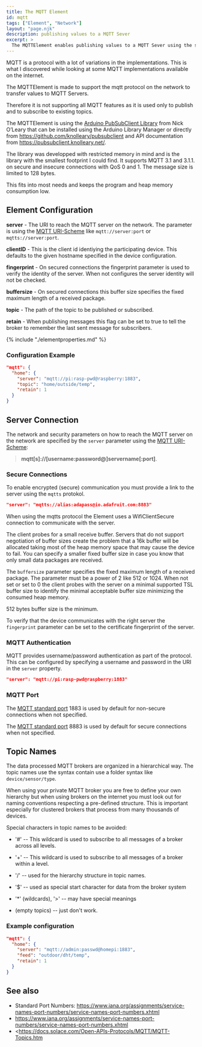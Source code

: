 ```yaml
---
title: The MQTT Element
id: mqtt
tags: ["Element", "Network"]
layout: "page.njk"
description: publishing values to a MQTT Sever
excerpt: >
  The MQTTElement enables publishing values to a MQTT Sever using the secure and unsecure mqtt protocol.
---
```


MQTT is a protocol with a lot of variations in the implementations.
This is what I discovered while looking at some MQTT implementations available on the internet.

The MQTTElement is made to support the mqtt protocol on the network to transfer values to MQTT Servers.
<!-- and to receive value changes from MQTT Servers. -->
Therefore it is not supporting all MQTT features as it is used only to publish and to subscribe to existing topics.

The MQTTElement is using the [Arduino PubSubClient Library] from Nick O’Leary that can be installed using the Arduino Library Manager
or directly from <https://github.com/knolleary/pubsubclient> and API documentation from <https://pubsubclient.knolleary.net/>.

The library was developped with restricted memory in mind and is the library with the smallest footprint I could find.
It supports MQTT 3.1 and 3.1.1. on secure and insecure connections with QoS 0 and 1. The message size is limited to 128 bytes.

This fits into most needs and keeps the program and heap memory consumption low.


## Element Configuration

<!-- <object data="/element.svg?mqtt" type="image/svg+xml"></object> -->

**server** - The URI to reach the MQTT server on the network. The parameter is using the
[MQTT URI-Scheme] like `mqtt://server:port` or `mqtts://server:port`.

**clientID** - This is the client id identiying the participating device. This defaults to the given hostname specified in the device configuration.

**fingerprint** - On secured connections the fingerprint parameter is used to verify the identity of the server.
When not configures the server identity will not be checked.

**buffersize** - On secured connections this buffer size specifies the fixed maximum length of a received package.

**topic** - The path of the topic to be published or subscribed.

**retain** - When publishing messages this flag can be set to true to tell the broker
  to remember the last sent message for subscribers.

<!-- **qos** - When subscribing to topic the QOS defines... -->

{% include "./elementproperties.md" %}


### Configuration Example

``` json
"mqtt": {
  "home": {
    "server": "mqtt://pi:rasp-pwd@raspberry:1883",
    "topic": "home/outside/temp",
    "retain": 1
  }
}
```

## Server Connection

The network and security parameters on how to reach the MQTT server on the network are specified by the 
`server` parameter using the [MQTT URI-Scheme]:

> **mqtt[s]://[username:password@]servername[:port]**.

### Secure Connections

To enable encrypted (secure) communication you must provide a link to the server using the `mqtts` protokol.

``` json
"server": "mqtts://alias:adapass@io.adafruit.com:8883"
```

When using the mqtts protocol the Element uses a WifiClientSecure connection to communicate with the server.

The client probes for a small receive buffer. Servers that do not support negotiation of buffer sizes create the problem that a 16k buffer will be allocated taking most of the heap memory space that may cause the device to fail. You can specify a smaller fixed buffer size in case you know that only small data packages are received.

The `buffersize` parameter specifies the fixed maximum length of a received package.
The parameter must be a power of 2 like 512 or 1024.
When not set or set to 0 the client probes with the server on a minimal supported TSL buffer size
to identify the minimal acceptable buffer size minimizing the consumed heap memory.

512 bytes buffer size is the minimum.

To verify that the device communicates with the right server the `fingerprint` parameter can be set to the certificate fingerprint of the server.


### MQTT Authentication

MQTT provides username/password authentication as part of the protocol.
This can be configured by specifying a username and password in the URI in the `server` property.

``` json
"server": "mqtt://pi:rasp-pwd@raspberry:1883"
```

### MQTT Port

The [MQTT standard port] 1883 is used by default for non-secure connections when not specified.

The [MQTT standard port] 8883 is used by default for secure connections when not specified.


## Topic Names

The data processed MQTT brokers are organized in a hierarchical way. The topic names use the syntax contain use a folder syntax like `device/sensor/type`.

When using your private MQTT broker you are free to define your own hierarchy but when using brokers on the internet you must look out for naming conventions respecting a pre-defined structure. This is important especially for clustered brokers that process from many thousands of devices.

Special characters in topic names to be avoided:

- '#' --  This wildcard is used to subscribe to all messages of a broker across all levels.
- '+' --  This wildcard is used to subscribe to all messages of a broker within a level.
- '/' -- used for the hierarchy structure in topic names.
- '$' --  used as special start character for data from the broker system

- '*' (wildcards), '>' --  may have special meanings
- (empty topics) -- just don't work.


### Example configuration

``` json
"mqtt": {
  "home": {
    "server": "mqtt://admin:passwd@homepi:1883",
    "feed": "outdoor/dht/temp",
    "retain": 1
  }
}
```


## See also

* Standard Port Numbers: <https://www.iana.org/assignments/service-names-port-numbers/service-names-port-numbers.xhtml>
* <https://www.iana.org/assignments/service-names-port-numbers/service-names-port-numbers.xhtml>
* <https://docs.solace.com/Open-APIs-Protocols/MQTT/MQTT-Topics.htm
>


[MQTT URI-Scheme]: https://github.com/mqtt/mqtt.org/wiki/URI-Scheme
[MQTT standard port]: https://www.iana.org/assignments/service-names-port-numbers/service-names-port-numbers.xhtml
[TLS]:https://arduino-esp8266.readthedocs.io/en/latest/esp8266wifi/bearssl-client-secure-class.html
[Arduino PubSubClient Library]: http://pubsubclient.knolleary.net/
